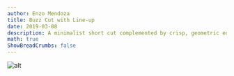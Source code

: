 ```yaml
---
author: Enzo Mendoza
title: Buzz Cut with Line-up
date: 2019-03-08
description: A minimalist short cut complemented by crisp, geometric edges for a clean and striking style
math: true
ShowBreadCrumbs: false
---
```




<!--more-->

![alt](buzz.jpg)

